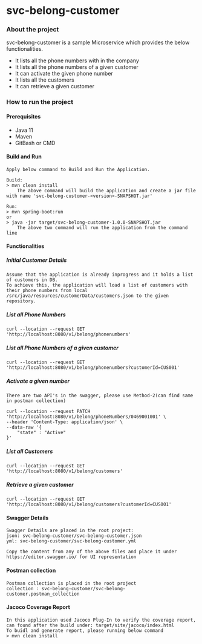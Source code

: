 # svc-belong-customer

### About the project
svc-belong-customer is a sample Microservice which provides the below functionalities.

* It lists all the phone numbers with in the company
* It lists all the phone numbers of a given customer
* It can activate the given phone number
* It lists all the customers
* It can retrieve a given customer
 
### How to run the project
#### Prerequisites
* Java 11
* Maven
* GitBash or CMD

#### Build and Run
```
Apply below command to Build and Run the Application.

Build:
> mvn clean install
    The above command will build the application and create a jar file with name 'svc-belong-customer-<version>-SNAPSHOT.jar'

Run:
> mvn spring-boot:run
or
> java -jar target/svc-belong-customer-1.0.0-SNAPSHOT.jar
    The above two command will run the application from the command line
```

#### Functionalities
##### Initial Customer Details
```
Assume that the application is already inprogress and it holds a list of customers in DB.
To achieve this, the application will load a list of customers with their phone numbers from local /src/java/resources/customerData/customers.json to the given repository.

```

##### List all Phone Numbers
```
curl --location --request GET 'http://localhost:8080/v1/belong/phonenumbers'

```
##### List all Phone Numbers of a given customer
```
curl --location --request GET 'http://localhost:8080/v1/belong/phonenumbers?customerId=CUS001'
```

##### Activate a given number
```
There are two API's in the swagger, please use Method-2(can find same in postman collection)

curl --location --request PATCH 'http://localhost:8080/v1/belong/phoneNumbers/0469001001' \
--header 'Content-Type: application/json' \
--data-raw '{
    "state" : "Active"
}'

```
##### List all Customers
```
curl --location --request GET 'http://localhost:8080/v1/belong/customers'

```
##### Retrieve a given customer
```
curl --location --request GET 'http://localhost:8080/v1/belong/customers?customerId=CUS001'
```

#### Swagger Details
```
Swagger Details are placed in the root project:
json: svc-belong-customer/svc-belong-customer.json
yml: svc-belong-customer/svc-belong-customer.yml

Copy the content from any of the above files and place it under https://editor.swagger.io/ for UI representation
```

#### Postman collection
```
Postman collection is placed in the root project
collection : svc-belong-customer/svc-belong-customer.postman_collection
```

#### Jacoco Coverage Report
```
In this application used Jacoco Plug-In to verify the coverage report, can found after the build under: target/site/jacoco/index.html
To buidl and generate report, please running below command
> mvn clean install
```



